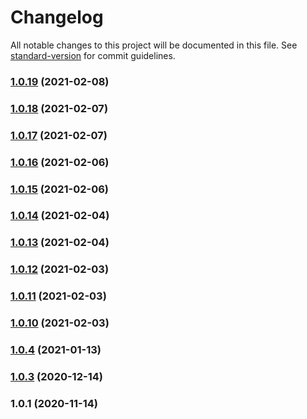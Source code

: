 # Changelog

All notable changes to this project will be documented in this file. See [standard-version](https://github.com/conventional-changelog/standard-version) for commit guidelines.

### [1.0.19](https://github.com/beuthbot/bhtbot_botlibrary/compare/v1.0.18...v1.0.19) (2021-02-08)

### [1.0.18](https://github.com/beuthbot/bhtbot_botlibrary/compare/v1.0.17...v1.0.18) (2021-02-07)

### [1.0.17](https://github.com/beuthbot/bhtbot_botlibrary/compare/v1.0.16...v1.0.17) (2021-02-07)

### [1.0.16](https://github.com/beuthbot/bhtbot_botlibrary/compare/v1.0.15...v1.0.16) (2021-02-06)

### [1.0.15](https://github.com/beuthbot/bhtbot_botlibrary/compare/v1.0.14...v1.0.15) (2021-02-06)

### [1.0.14](https://github.com/beuthbot/bhtbot_botlibrary/compare/v1.0.13...v1.0.14) (2021-02-04)

### [1.0.13](https://github.com/beuthbot/bhtbot_botlibrary/compare/v1.0.12...v1.0.13) (2021-02-04)

### [1.0.12](https://github.com/beuthbot/bhtbot_botlibrary/compare/v1.0.11...v1.0.12) (2021-02-03)

### [1.0.11](https://github.com/beuthbot/bhtbot_botlibrary/compare/v1.0.10...v1.0.11) (2021-02-03)

### [1.0.10](https://github.com/beuthbot/bhtbot_botlibrary/compare/v1.0.9...v1.0.10) (2021-02-03)

### [1.0.4](https://github.com/beuthbot/bhtbot_botlibrary/compare/v1.0.3...v1.0.4) (2021-01-13)

### [1.0.3](https://github.com/beuthbot/bhtbot_botlibrary/compare/v1.0.2...v1.0.3) (2020-12-14)

### 1.0.1 (2020-11-14)
